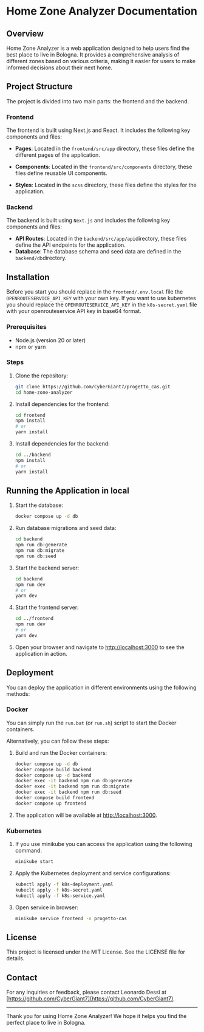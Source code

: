 # Home Zone Analyzer Documentation

## Overview

Home Zone Analyzer is a web application designed to help users find the best place to live in Bologna. It provides a
comprehensive analysis of different zones based on various criteria, making it easier for users to make informed
decisions about their next home.

## Project Structure

The project is divided into two main parts: the frontend and the backend.

### Frontend

The frontend is built using Next.js and React. It includes the following key components and files:

- **Pages**: Located in the `frontend/src/app` directory, these files define the different pages of the application.

- **Components**: Located in the `frontend/src/components` directory, these files define reusable UI components.

- **Styles**: Located in the `scss` directory, these files define the styles for the application.

### Backend

The backend is built using `Next.js` and includes the following key components and files:

- **API Routes**: Located in the `backend/src/app/api`directory, these files define the API endpoints for the
  application.
- **Database**: The database schema and seed data are defined in the `backend/db`directory.

## Installation

Before you start you should replace in the `frontend/.env.local` file the `OPENROUTESERVICE_API_KEY` with your own key.
If you want to use kubernetes you should replace the `OPENROUTESERVICE_API_KEY` in the `k8s-secret.yaml` file with your
openrouteservice API key in base64 format.

### Prerequisites

- Node.js (version 20 or later)
- npm or yarn

### Steps

1. Clone the repository:
    ```bash
    git clone https://github.com/CyberGiant7/progetto_cas.git
    cd home-zone-analyzer
    ```

2. Install dependencies for the frontend:
    ```bash
    cd frontend
    npm install
    # or
    yarn install
    ```

3. Install dependencies for the backend:
    ```bash
    cd ../backend
    npm install
    # or
    yarn install
    ```

## Running the Application in local

1. Start the database:
    ```bash
    docker compose up -d db
    ```

2. Run database migrations and seed data:
    ```bash
    cd backend
    npm run db:generate
    npm run db:migrate
    npm run db:seed
    ```

3. Start the backend server:
    ```bash
    cd backend
    npm run dev
    # or
    yarn dev
    ```

4. Start the frontend server:
    ```bash
    cd ../frontend
    npm run dev
    # or
    yarn dev
    ```

5. Open your browser and navigate to [http://localhost:3000](http://localhost:3000) to see the application in action.

## Deployment

You can deploy the application in different environments using the following methods:

### Docker

You can simply run the `run.bat` (or `run.sh`) script to start the Docker containers.

Alternatively, you can follow these steps:

1. Build and run the Docker containers:
    ```bash
   docker compose up -d db
   docker compose build backend
   docker compose up -d backend
   docker exec -it backend npm run db:generate
   docker exec -it backend npm run db:migrate
   docker exec -it backend npm run db:seed
   docker compose build frontend
   docker compose up frontend
    ```

2. The application will be available at [http://localhost:3000](http://localhost:3000).

### Kubernetes

1. If you use minikube you can access the application using the following command:
   ```bash
   minikube start
   ```

2. Apply the Kubernetes deployment and service configurations:
    ```bash
   kubectl apply -f k8s-deployment.yaml
   kubeclt apply -f k8s-secret.yaml
   kubectl apply -f k8s-service.yaml
    ```

3. Open service in browser:
    ```bash
   minikube service frontend -n progetto-cas
    ```

## License

This project is licensed under the MIT License. See the LICENSE file for details.

## Contact

For any inquiries or feedback, please contact Leonardo Dessì
at [https://github.com/CyberGiant7](https://github.com/CyberGiant7).

---

Thank you for using Home Zone Analyzer! We hope it helps you find the perfect place to live in Bologna.